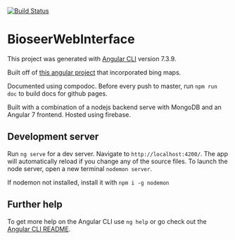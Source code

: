 [![Build Status](https://travis-ci.com/JHSRobo/Bioseer-Web-Interface.svg?branch=master)](https://travis-ci.com/JHSRobo/Bioseer-Web-Interface)

# BioseerWebInterface

This project was generated with [Angular CLI](https://github.com/angular/angular-cli) version 7.3.9.

Built off of [this angular project](https://stackblitz.com/edit/angular-bing-maps?file=src%2Fapp%2Fbing-map.component.ts) that incorporated bing maps.

Documented using compodoc. Before every push to master, run `npm run doc` to build docs for github pages.

Built with a combination of a nodejs backend serve with MongoDB and an Angular 7 frontend. Hosted using firebase.

## Development server

Run `ng serve` for a dev server. Navigate to `http://localhost:4200/`. The app will automatically reload if you change any of the source files. To launch the node server, open a new terminal `nodemon server`. 

If nodemon not installed, install it with `npm i -g nodemon` 

## Further help

To get more help on the Angular CLI use `ng help` or go check out the [Angular CLI README](https://github.com/angular/angular-cli/blob/master/README.md).
